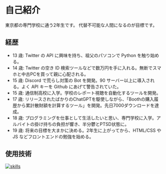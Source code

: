 # 自己紹介

東京都の専門学校に通う2年生です。
代替不可能な人間になるのが目標です。

## 経歴

-   13 歳: Twitter の API に興味を持ち、祖父のパソコンで Python を触り始める。
-   14 歳: Twitter の空き ID 検索ツールなどで数万円を手に入れる。無断でスマホと中古PCを買って親に心配される。
-   15 歳: Discord で荒らし対策の Bot を開発。90 サーバー以上に導入される。よく API キーを Github にあげて警告されていた。
-   15 歳: 通信制高校に入学。学校のレポート視聴を自動化するツールを開発。
-   17 歳: リリースされたばかりのChatGPTを駆使しながら、「Boothの購入履歴から累計散財額を計算するツール」を開発。先日7000ダウンロードを達成。
-   18 歳: プログラミングを仕事として生活したいと思い、専門学校に入学。アルバイトの掛け持ちの負担が響き、半分鬱とPTSD状態に。
-   19 歳: 将来の目標を大まかに決める。2年生に上がってから、HTML/CSS や JS などフロントエンドの勉強を始める。

## 使用技術

[![skills](https://skillicons.dev/icons?i=html,css,js,react,ts,python)](https://skillicons.dev)
